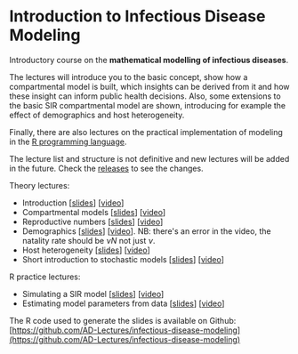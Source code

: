 # Introduction to Infectious Disease Modeling

Introductory course on the **mathematical modelling of infectious diseases**.

The lectures will introduce you to the basic concept, show how a compartmental model is built, which insights can be derived from it and how these insight can inform public health decisions.
Also, some extensions to the basic SIR compartmental model are shown, introducing for example the effect of demographics and host heterogeneity.

Finally, there are also lectures on the practical implementation of modeling in the [R programming language](https://www.r-project.org/).

The lecture list and structure is not definitive and new lectures will be added in the future. Check the [releases](https://github.com/AD-Lectures/infectious-disease-modeling/releases) to see the changes.

Theory lectures: <!--!!Don't remove the main url from links!-->

- Introduction [[slides](https://ad-lectures.github.io/infectious-disease-modeling/Lectures/1.Introduction.html)] [[video](https://www.youtube.com/watch?v=ff1W8r1SuYQ)]
- Compartmental models [[slides](https://ad-lectures.github.io/infectious-disease-modeling/Lectures/2.Compartmental_models.html)] [[video](https://www.youtube.com/watch?v=uTTDBIwsyFI)]
- Reproductive numbers [[slides](https://ad-lectures.github.io/infectious-disease-modeling/Lectures/3.Reproductive_numbers.html)] [[video](https://www.youtube.com/watch?v=KSrLU229haA)]
- Demographics [[slides](https://ad-lectures.github.io/infectious-disease-modeling/Lectures/4.Demographics.html)] [[video](https://www.youtube.com/watch?v=3SeB5U4N00I)]. NB: there's an error in the video, the natality rate should be $\nu N$ not just $\nu$.
- Host heterogeneity [[slides](https://ad-lectures.github.io/infectious-disease-modeling/Lectures/5.Host_heterogeneity.html)] [[video](https://www.youtube.com/watch?v=8iOMQi2kakw)]
- Short introduction to stochastic models [[slides](https://ad-lectures.github.io/infectious-disease-modeling/Lectures/6.Stochastic_models.html)] [[video](https://www.youtube.com/watch?v=lURXUedHB_0)]

R practice lectures:
- Simulating a SIR model [[slides](https://ad-lectures.github.io/infectious-disease-modeling/Lectures/7.Practice_model_simulation.html)] [[video](https://www.youtube.com/watch?v=TtsD4JFInUQ)]
- Estimating model parameters from data [[slides](https://ad-lectures.github.io/infectious-disease-modeling/Lectures/8.Param_estimation.html)] [[video](https://www.youtube.com/watch?v=r8m5Wa-mt1Y)]


The R code used to generate the slides is available on Github: [https://github.com/AD-Lectures/infectious-disease-modeling](https://github.com/AD-Lectures/infectious-disease-modeling)
